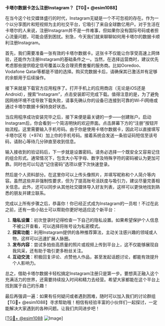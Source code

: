 **卡塔尔数据卡怎么注册Instagram？【TG💪+ @esim1088】**

在当今这个社交媒体盛行的时代，Instagram无疑是一个不可忽视的存在。作为一个以分享图片和短视频为主的社交平台，它吸引了来自全球数亿用户。对于生活在卡塔尔的人来说，注册Instagram并不是一件难事，但如果你没有国际号码或者担心流量问题，可能会感到困扰。别急，今天我们就来聊聊如何用卡塔尔的数据卡顺利注册Instagram。

首先，我们需要准备一张有效的卡塔尔数据卡。这张卡不仅能让你享受高速上网体验，还能作为注册Instagram的基础条件之一。当然，在选择运营商时，建议优先考虑那些提供稳定信号覆盖以及合理资费套餐的服务商。比如Ooredoo、Vodafone Qatar等都是不错的选择。购买完数据卡后，请确保其已激活并有足够的余额用于后续操作。

接下来就是下载官方应用程序了。打开手机上的应用商店（无论是iOS还是Android），搜索“Instagram”，点击安装即可完成下载。值得注意的是，为了避免因网络环境不佳导致下载失败，请事先确认你的设备已连接到可靠的Wi-Fi网络或通过卡塔尔数据卡保持良好状态。

当应用程序成功安装完毕之后，接下来便是最关键的一步——创建账户。启动Instagram后，你会看到一个简洁明快的欢迎界面。点击屏幕下方的“注册”按钮开始流程。这里需要输入手机号码。由于你是使用卡塔尔数据卡，因此可以直接填写卡塔尔区号（+974）加上你的手机号码。接着系统会发送一条验证码短信至该号码，请耐心等待几分钟直至收到信息。

输入接收到的验证码后，下一步就是设置密码。请务必选择一个既安全又容易记住的组合形式。通常情况下，包含大小写字母、数字及特殊字符的密码被认为更加可靠。同时也可以勾选“记住密码”选项以便下次快速登录。

然后是个人资料部分。在这里你可以上传头像照片，并填写昵称和个人简介等内容。虽然这些并非强制性要求，但为了提高账号活跃度与吸引力，建议尽量完善相关信息。此外，还可以同步从其他社交媒体导入好友列表，这样可以更快地找到熟悉的朋友并建立联系。

完成以上所有步骤之后，恭喜你！你已经正式成为Instagram的一员啦！不过在此之前，还有一些小贴士可以帮助你更好地适应这个新平台：

1. **隐私设置**：初次登录时记得检查一下自己的隐私设置。如果希望保护个人信息不被公开查看，可以选择将账号设为私密模式。
2. **探索功能**：利用Instagram提供的各种推荐算法，主动关注感兴趣的领域或人物，这样可以迅速扩展人脉圈。
3. **发布内容**：尝试多拍些高质量的照片或视频上传到平台上，这不仅能够展现自我风采，还有助于吸引更多粉丝关注。
4. **互动交流**：积极回复评论、点赞他人作品，甚至发起话题讨论，都能有效提升个人影响力。

总之，借助卡塔尔数据卡轻松搞定Instagram注册只是第一步。要想真正融入这个充满活力的世界，还需要持续投入时间和精力去经营。希望大家都能在这个平台上找到属于自己的乐趣！

最后再强调一遍：如果有任何疑问或者遇到困难，随时可以加入我们的讨论群组【TG💪+ @esim1088】寻求帮助哦！相信有经验丰富的小伙伴们一起探讨，一定能解决大家遇到的各种问题。让我们共同进步吧！

[[TG💪+ @esim1088](https://t.me/s/esim1088) ![Image](https://i.postimg.cc/4NQfJmqS/Snipaste-2025-05-13-00-14-12.png)]